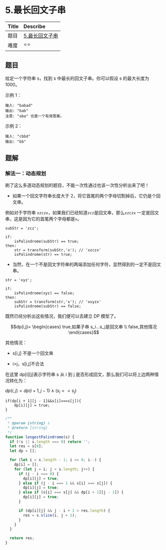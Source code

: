 # 5.最长回文子串

| Title | Describe                                                                          |
| :---- | :-------------------------------------------------------------------------------- |
| 题目  | [5.最长回文子串](https://leetcode-cn.com/problems/longest-palindromic-substring/) |
| 难度  | ⭐⭐                                                                              |

## 题目

给定一个字符串 s，找到 s 中最长的回文子串。你可以假设 s 的最大长度为 1000。

示例 1：

```
输入: "babad"
输出: "bab"
注意: "aba" 也是一个有效答案。
```

示例 2：

```
输入: "cbbd"
输出: "bb"
```

## 题解

### 解法一：动态规划

刷了这么多道动态规划的题目，不能一次性通过也该一次性分析出来了吧！

- 如果一个回文字符串长度大于 2，将它首尾的两个字母切割掉后，它仍是个回文串。

例如对于字符串 `xzczx`，如果我们已经知道`zcz`是回文串，那么`xzczx` 一定是回文串，这是因为它的首尾两个字母都是`x`。

```
subStr = 'zcz';

if:
    isPalindrome(subStr) == true;
then:
    str = transform(subStr,'x'); // 'xzczx'
    isPalindrome(str) == true;
```

- 当然，在一个不是回文字符串的两端添加任何字符，显然得到的一定不是回文串。

```
str = 'xyz';

if:
    isPalindrome(xyz) == false;
then:
    subStr = transform(str,'x'); // 'xxyzx'
    isPalindrome(subStr) == false;
```

既然已经分析出这些情况，我们便可以去建立 DP 模型了。

```math
dp(i,j)=

\begin{cases}

true,如果子串 s_i…s_j是回文串 \\

false,其他情况

\end{cases}
```

其他情况：

- s[i,j] 不是一个回文串

- i>j，s[i,j]不合法

在这里 dp[i][j]表示字符串 s 从 i 到 j 是否形成回文，那么我们可以将上边两种情况转化为：

$dp(i,j)=dp(i+1,j−1)∧(s_i==s_j)$

```
if(dp[i + 1][j - 1]&&s[i]===s[j]){
    dp[i][j] = true;
}
```

```javascript
/**
 * @param {string} s
 * @return {string}
 */
function longestPalindrome(s) {
  if (!s || s.length === 0) return '';
  let res = s[0];
  let dp = [];

  for (let i = s.length - 1; i >= 0; i--) {
    dp[i] = [];
    for (let j = i; j < s.length; j++) {
      if (j - i === 0) {
        dp[i][j] = true;
      } else if (j - i === 1 && s[i] === s[j]) {
        dp[i][j] = true;
      } else if (s[i] === s[j] && dp[i + 1][j - 1]) {
        dp[i][j] = true;
      }

      if (dp[i][j] && j - i + 1 > res.length) {
        res = s.slice(i, j + 1);
      }
    }
  }

  return res;
}
```
